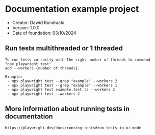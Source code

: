 # Documentation example project

* Creator: Dawid Kondracki
* Version: 1.0.0
* Date of foundation: 03/10/2024

## Run tests multithreaded or 1 threaded

```
To run tests correctly with the right number of threads to command "npx playwright test"
add --workers {number of threads}.

Example:
 - npx playwright test --grep "example" --workers 2
 - npx playwright test --grep "example" --workers 1
 - npx playwright test example.test.ts --workers 2
 - npx playwright test --workers 2
```

## More information about running tests in documentation

```
https://playwright.dev/docs/running-tests#run-tests-in-ui-mode
```